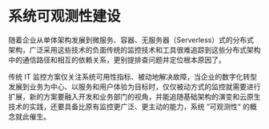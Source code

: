 # 系统可观测性建设

随着企业从单体架构发展到微服务、容器、无服务器（Serverless）式的分布式架构，广泛采用这些技术的负面传统的监控技术和工具很难追踪到这些分布式架构中的通信路径和相互的依赖关系，更别提排查问题并定位根本原因了。

传统 IT 监控方案仅关注系统可用性指标、被动地解决故障，当企业的数字化转型发展到业务为中心、以服务和用户体验为目标时，仅仅被动方式的监控就需要进行扩展，新的方案要融入开发和业务部门的视角，并能追随基础架构的演变和云原生技术的实践，还要具备比原有监控更广泛、更主动的能力，系统 ”可观测性“ 的概念就此催生。